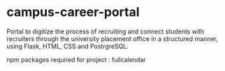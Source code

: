 # campus-career-portal

Portal to digitize the process of recruiting and connect students with recruiters through the university placement office in a structured manner, using Flask, HTML, CSS and PostrgreSQL.


npm packages required for project : fullcalendar